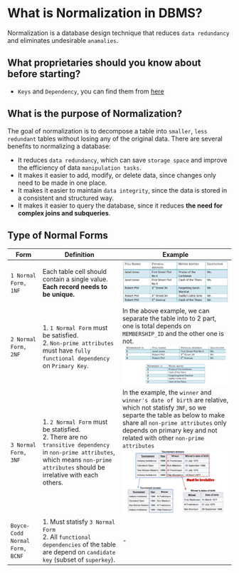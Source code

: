 # What is Normalization in DBMS?
Normalization is a database design technique that reduces `data redundancy` and eliminates undesirable `anamalies`.

## What proprietaries should you know about before starting?
- `Keys` and `Dependency`, you can find them from [here](../proprietary.md)


## What is the purpose of Normalization?
The goal of normalization is to decompose a table into `smaller`, `less redundant` tables without losing any of the original data. 
There are several benefits to normalizing a database:
- It reduces `data redundancy`, which can save `storage space` and improve the efficiency of data `manipulation tasks`.
- It makes it easier to add, modify, or delete data, since changes only need to be made in one place.
- It makes it easier to maintain `data integrity`, since the data is stored in a consistent and structured way.
- It makes it easier to query the database, since it reduces **the need for complex joins and subqueries**.


##  Type of Normal Forms
| Form | Definition | Example |
|-|-|-|
| `1 Normal Form, 1NF` | Each table cell should contain a single value. **Each record needs to be unique.** | ![1nf_example](assets/1nf.png) |
| `2 Normal Form, 2NF` | 1. `1 Normal Form` must be satisfied. <br> 2. `Non-prime attributes` must have `fully functional dependency` on `Primary Key`.  | In the above example, we can separate the table into to 2 part, one is total depends on `MEMBERSHIP_ID` and the other one is not.<br> ![2nf_example](assets/2nf.png)|
| `3 Normal Form, 3NF` | 1. `2 Normal Form` must be statisfied. <br> 2. There are no `transitive dependency` in `non-prime attributes`, which means `non-prime attributes` should be irrelative with each others. | In the example, the `winner` and `winner's date of birth` are relative, which not statisfy `3NF`, so we separte the table as below to make share all `non-prime attributes` only depends on primary key and not related with other `non-prime attributes`  <br> ![3nf_example](assets/3nf.png) |
| `Boyce-Codd Normal Form, BCNF` | 1. Must statisfy `3 Normal Form` <br> 2. All `functional dependencies` of the table are depend on `candidate key` (subset of `superkey`). | - |
